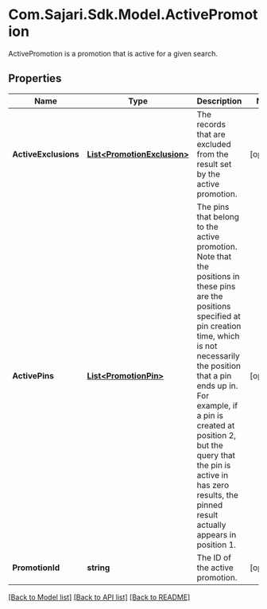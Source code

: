 # Com.Sajari.Sdk.Model.ActivePromotion
ActivePromotion is a promotion that is active for a given search.

## Properties

Name | Type | Description | Notes
------------ | ------------- | ------------- | -------------
**ActiveExclusions** | [**List&lt;PromotionExclusion&gt;**](PromotionExclusion.md) | The records that are excluded from the result set by the active promotion. | [optional] 
**ActivePins** | [**List&lt;PromotionPin&gt;**](PromotionPin.md) | The pins that belong to the active promotion. Note that the positions in these pins are the positions specified at pin creation time, which is not necessarily the position that a pin ends up in. For example, if a pin is created at position 2, but the query that the pin is active in has zero results, the pinned result actually appears in position 1. | [optional] 
**PromotionId** | **string** | The ID of the active promotion. | [optional] 

[[Back to Model list]](../README.md#documentation-for-models) [[Back to API list]](../README.md#documentation-for-api-endpoints) [[Back to README]](../README.md)


